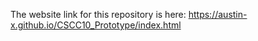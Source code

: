 The website link for this repository is here: <a href="https://austin-x.github.io/CSCC10_Prototype/index.html" target="_blank">https://austin-x.github.io/CSCC10_Prototype/index.html</a>
